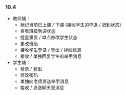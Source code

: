 ### 10.4
- 教师端：
  - 标记当前已上课 / 下课 (接收学生的早退 / 迟到状态)
  - 查看班级到课状态
  - 批量重置 / 单点修改学生状态
  - 更改班级
  - 接收学生登录 / 登出 / 掉线信息
  - 接收 / 单独回复学生的举手消息
- 学生端：
  - 登录 / 登出
  - 修改密码
  - 单独向老师发送举手消息
  - 接收 / 发送聊天室消息